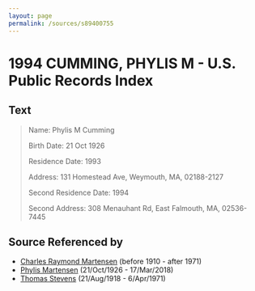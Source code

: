 ```yaml
---
layout: page
permalink: /sources/s89400755
---
```


# 1994 CUMMING, PHYLIS M - U.S. Public Records Index


## Text

> Name: Phylis M Cumming
>
> Birth Date: 21 Oct 1926
>
> Residence Date: 1993
>
> Address: 131 Homestead Ave, Weymouth, MA, 02188-2127
>
> Second Residence Date: 1994
>
> Second Address: 308 Menauhant Rd, East Falmouth, MA, 02536-7445
>

## Source Referenced by

* [Charles Raymond Martensen](../people/@83409318@-charles-raymond-martensen-b1910-d1971.md) (before 1910 - after 1971)
* [Phylis Martensen](../people/@56344636@-phylis-martensen-b1926-10-21-d2018-3-17.md) (21/Oct/1926 - 17/Mar/2018)
* [Thomas Stevens](../people/@21623356@-thomas-stevens-b1918-8-21-d1971-4-6.md) (21/Aug/1918 - 6/Apr/1971)
